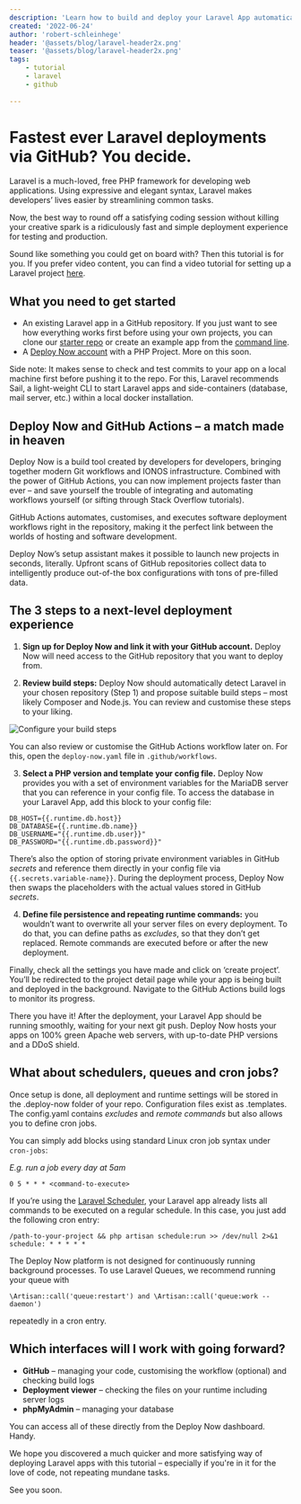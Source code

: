 ```yaml
---
description: 'Learn how to build and deploy your Laravel App automatically with GitHub Actions and Deploy Now - in 3 simple steps. Deploy Now offers out of the box workflow automation and reliable hosting.'
created: '2022-06-24'
author: 'robert-schleinhege'
header: '@assets/blog/laravel-header2x.png'
teaser: '@assets/blog/laravel-header2x.png'
tags:
    - tutorial
    - laravel
    - github
    
---
```


# Fastest ever Laravel deployments via GitHub? You decide.

Laravel is a much-loved, free PHP framework for developing web applications. Using expressive and elegant syntax, Laravel makes developers’ lives easier by streamlining common tasks.

Now, the best way to round off a satisfying coding session without killing your creative spark is a ridiculously fast and simple deployment experience for testing and production.  

Sound like something you could get on board with? Then this tutorial is for you. If you prefer video content, you can find a video tutorial for setting up a Laravel project [here](https://youtu.be/wo61ZoD_qpI?t=343).

## What you need to get started

- An existing Laravel app in a GitHub repository. If you just want to see how everything works first before using your own projects, you can clone our [starter repo](https://github.com/ionos-deploy-now/laravel-starter) or create an example app from the [command line](https://laravel.com/docs/9.x/installation#getting-started-on-macos). 
- A [Deploy Now account](https://ionos.space/sign-up) with a PHP Project. More on this soon.

Side note: It makes sense to check and test commits to your app on a local machine first before pushing it to the repo. For this, Laravel recommends Sail, a light-weight CLI to start Laravel apps and side-containers (database, mail server, etc.) within a local docker installation.

## Deploy Now and GitHub Actions – a match made in heaven

Deploy Now is a build tool created by developers for developers, bringing together modern Git workflows and IONOS infrastructure. Combined with the power of GitHub Actions, you can now implement projects faster than ever – and save yourself the trouble of integrating and automating workflows yourself (or sifting through Stack Overflow tutorials).

GitHub Actions automates, customises, and executes software deployment workflows right in the repository, making it the perfect link between the worlds of hosting and software development. 

Deploy Now’s setup assistant makes it possible to launch new projects in seconds, literally. Upfront scans of GitHub repositories collect data to intelligently produce out-of-the box configurations with tons of pre-filled data.

##  The 3 steps to a next-level deployment experience

1. **Sign up for Deploy Now and link it with your GitHub account.** Deploy Now will need access to the GitHub repository that you want to deploy from.   

2. **Review build steps:** Deploy Now should automatically detect Laravel in your chosen repository (Step 1) and propose suitable build steps – most likely Composer and Node.js. You can review and customise these steps to your liking.  

![Configure your build steps](/02_From_sample_build_flat.gif)

You can also review or customise the GitHub Actions workflow later on. For this, open the `deploy-now.yaml` file in `.github/workflows`.  

3. **Select a PHP version and template your config file.** Deploy Now provides you with a set of environment variables for the MariaDB server that you can reference in your config file. To access the database in your Laravel App, add this block to your config file:

```
DB_HOST={{.runtime.db.host}}
DB_DATABASE={{.runtime.db.name}}
DB_USERNAME="{{.runtime.db.user}}"
DB_PASSWORD="{{.runtime.db.password}}"
```
There’s also the option of storing private environment variables in GitHub *secrets* and reference them directly in your config file via `{{.secrets.variable-name}}`. During the deployment process, Deploy Now then swaps the placeholders with the actual values stored in GitHub *secrets*.

4. **Define file persistence and repeating runtime commands:** you wouldn’t want to overwrite all your server files on every deployment. To do that, you can define paths as *excludes*, so that they don’t get replaced. Remote commands are executed before or after the new deployment. 

Finally, check all the settings you have made and click on ‘create project’. You’ll be redirected to the project detail page while your app is being built and deployed in the background. Navigate to the GitHub Actions build logs to monitor its progress.

There you have it! After the deployment, your Laravel App should be running smoothly, waiting for your next git push. 
Deploy Now hosts your apps on 100% green Apache web servers, with up-to-date PHP versions and a DDoS shield. 

## What about schedulers, queues and cron jobs?

Once setup is done, all deployment and runtime settings will be stored in the .deploy-now folder of your repo. Configuration files exist as .templates. The config.yaml contains *excludes* and *remote commands* but also allows you to define cron jobs. 

You can simply add blocks using standard Linux cron job syntax under `cron-jobs`:

*E.g. run a job every day at 5am*

```
0 5 * * * <command-to-execute>
```
If you’re using the [Laravel Scheduler](https://laravel.com/docs/9.x/scheduling#introduction), your Laravel app already lists all commands to be executed on a regular schedule. In this case, you just add the following cron entry: 

```
/path-to-your-project && php artisan schedule:run >> /dev/null 2>&1
schedule: * * * * *
```
The Deploy Now platform is not designed for continuously running background processes. 
To use Laravel Queues, we recommend running your queue with 

```
\Artisan::call('queue:restart') and \Artisan::call('queue:work --daemon') 
```

repeatedly in a cron entry. 

## Which interfaces will I work with going forward?

- **GitHub** – managing your code, customising the workflow (optional) and checking build logs
- **Deployment viewer** – checking the files on your runtime including server logs
- **phpMyAdmin** – managing your database

You can access all of these directly from the Deploy Now dashboard. Handy.

We hope you discovered a much quicker and more satisfying way of deploying Laravel apps with this tutorial – especially if you're in it for the love of code, not repeating mundane tasks.

See you soon.










